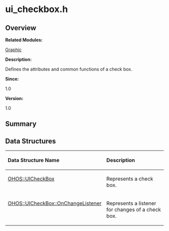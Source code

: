 # ui\_checkbox.h<a name="EN-US_TOPIC_0000001055039500"></a>

## **Overview**<a name="section1493913716093528"></a>

**Related Modules:**

[Graphic](graphic.md)

**Description:**

Defines the attributes and common functions of a check box. 

**Since:**

1.0

**Version:**

1.0

## **Summary**<a name="section2013410113093528"></a>

## Data Structures<a name="nested-classes"></a>

<a name="table195860021093528"></a>
<table><thead align="left"><tr id="row963732150093528"><th class="cellrowborder" valign="top" width="50%" id="mcps1.1.3.1.1"><p id="p1602420157093528"><a name="p1602420157093528"></a><a name="p1602420157093528"></a>Data Structure Name</p>
</th>
<th class="cellrowborder" valign="top" width="50%" id="mcps1.1.3.1.2"><p id="p1015094727093528"><a name="p1015094727093528"></a><a name="p1015094727093528"></a>Description</p>
</th>
</tr>
</thead>
<tbody><tr id="row1930168771093528"><td class="cellrowborder" valign="top" width="50%" headers="mcps1.1.3.1.1 "><p id="p3243213093528"><a name="p3243213093528"></a><a name="p3243213093528"></a><a href="ohos-uicheckbox.md">OHOS::UICheckBox</a></p>
</td>
<td class="cellrowborder" valign="top" width="50%" headers="mcps1.1.3.1.2 "><p id="p615593545093528"><a name="p615593545093528"></a><a name="p615593545093528"></a>Represents a check box. </p>
</td>
</tr>
<tr id="row1034330093093528"><td class="cellrowborder" valign="top" width="50%" headers="mcps1.1.3.1.1 "><p id="p1353063594093528"><a name="p1353063594093528"></a><a name="p1353063594093528"></a><a href="ohos-uicheckbox-onchangelistener.md">OHOS::UICheckBox::OnChangeListener</a></p>
</td>
<td class="cellrowborder" valign="top" width="50%" headers="mcps1.1.3.1.2 "><p id="p41899254093528"><a name="p41899254093528"></a><a name="p41899254093528"></a>Represents a listener for changes of a check box. </p>
</td>
</tr>
</tbody>
</table>

